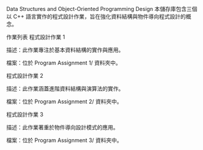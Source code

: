 Data Structures and Object-Oriented Programming Design
本儲存庫包含三個以 C++ 語言實作的程式設計作業，旨在強化資料結構與物件導向程式設計的概念。​

作業列表
程式設計作業 1

描述：​此作業專注於基本資料結構的實作與應用。​

檔案：​位於 Program Assignment 1/ 資料夾中。​

程式設計作業 2

描述：​此作業涵蓋進階資料結構與演算法的實作。​

檔案：​位於 Program Assignment 2/ 資料夾中。​

程式設計作業 3

描述：​此作業著重於物件導向設計模式的應用。​

檔案：​位於 Program Assignment 3/ 資料夾中。
